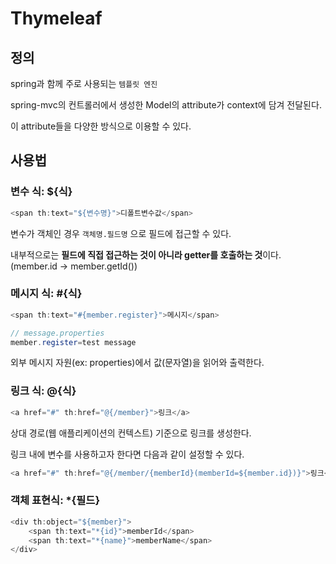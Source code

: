 # Thymeleaf

## 정의

spring과 함께 주로 사용되는 `템플릿 엔진`

spring-mvc의 컨트롤러에서 생성한 Model의 attribute가 context에 담겨 전달된다.

이 attribute들을 다양한 방식으로 이용할 수 있다.

## 사용법

### 변수 식: ${식}

```java
<span th:text="${변수명}">디폴트변수값</span>
```

변수가 객체인 경우 `객체명.필드명` 으로 필드에 접근할 수 있다.

내부적으로는 **필드에 직접 접근하는 것이 아니라 getter를 호출하는 것**이다. (member.id → member.getId())

### 메시지 식: #{식}

```java
<span th:text="#{member.register}">메시지</span>
```

```java
// message.properties
member.register=test message
```

외부 메시지 자원(ex: properties)에서 값(문자열)을 읽어와 출력한다.

### 링크 식: @{식}

```java
<a href="#" th:href="@{/member}">링크</a>
```

상대 경로(웹 애플리케이션의 컨텍스트) 기준으로 링크를 생성한다.

링크 내에 변수를 사용하고자 한다면 다음과 같이 설정할 수 있다.

```java
<a href="#" th:href="@{/member/{memberId}(memberId=${member.id})}">링크</a>
```

### 객체 표현식: \*{필드}

```java
<div th:object="${member}">
	<span th:text="*{id}">memberId</span>
	<span th:text="*{name}">memberName</span>
</div>
```
